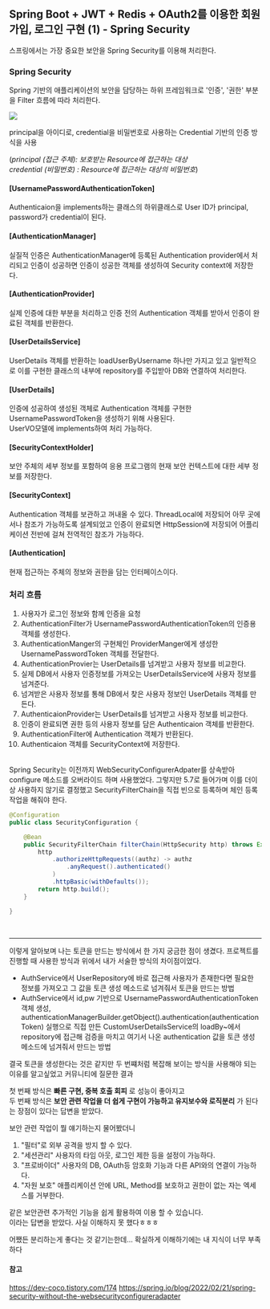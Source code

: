 ## Spring Boot + JWT + Redis + OAuth2를 이용한 회원가입, 로그인 구현 (1) - Spring Security

스프링에서는 가장 중요한 보안을 Spring Security를 이용해 처리한다.

### Spring Security
Spring 기반의 애플리케이션의 보안을 담당하는 하위 프레임워크로 '인증', '권한' 부분을 Filter 흐름에 따라 처리한다.    

<img src="https://user-images.githubusercontent.com/68698007/229714785-ac2e79f8-fab0-4fc7-8d8f-bd9b343a7969.png">

principal을 아이디로, credential을 비밀번호로 사용하는 Credential 기반의 인증 방식을 사용    

(_principal (접근 주체): 보호받는 Resource에 접근하는 대상_    
_credential (비밀번호) : Resource에 접근하는 대상의 비밀번호_)

#### [UsernamePasswordAuthenticationToken]
Authenticaion을 implements하는 클래스의 하위클래스로 User ID가 principal, password가 credential이 된다.    

#### [AuthenticationManager]
실질적 인증은 AuthenticationManager에 등록된 Authentication provider에서 처리되고 인증이 성공하면 인증이 성공한 객체를 생성하여 Security context에 저장한다.    

#### [AuthenticationProvider]
실제 인증에 대한 부분을 처리하고 인증 전의 Authentication 객체를 받아서 인증이 완료된 객체를 반환한다.    

#### [UserDetailsService]
UserDetails 객체를 반환하는 loadUserByUsername 하나만 가지고 있고 일반적으로 이를 구현한 클래스의 내부에 repository를 주입받아 DB와 연결하여 처리한다.    

#### [UserDetails]
인증에 성공하여 생성된 객체로 Authentication 객체를 구현한 UsernamePasswordToken을 생성하기 위해 사용된다.    
UserVO모델에 implements하여 처리 가능하다.    

#### [SecurityContextHolder]
보안 주체의 세부 정보를 포함하여 응용 프로그램의 현재 보안 컨텍스트에 대한 세부 정보를 저장한다.    

#### [SecurityContext]
Authentication 객체를 보관하고 꺼내올 수 있다. ThreadLocal에 저장되어 아무 곳에서나 참조가 가능하도록 설계되었고 인증이 완료되면 HttpSession에 저장되어 어플리케이션 전반에 걸쳐 전역적인 참조가 가능하다.

#### [Authentication]
현재 접근하는 주체의 정보와 권한을 담는 인터페이스이다.

### 처리 흐름
1. 사용자가 로그인 정보와 함께 인증을 요청
2. AuthenticationFilter가 UsernamePasswordAuthenticationToken의 인증용 객체를 생성한다.    
3. AuthenticationManger의 구현체인 ProviderManger에게 생성한 UsernamePasswordToken 객체를 전달한다.
4. AuthenticationProvier는 UserDetails를 넘겨받고 사용자 정보를 비교한다.
5. 실제 DB에서 사용자 인증정보를 가져오는 UserDetailsService에 사용자 정보를 넘겨준다.
6. 넘겨받은 사용자 정보를 통해 DB에서 찾은 사용자 정보인 UserDetails 객체를 만든다.
7. AuthenticaionProvider는 UserDetails를 넘겨받고 사용자 정보를 비교한다.
8. 인증이 완료되면 권한 등의 사용자 정보를 담은 Authenticaion 객체를 반환한다.
9. AuthenticationFilter에 Authentication 객체가 반환된다.
10. Authenticaion 객체를 SecurityContext에 저장한다.

<br>
Spring Security는 이전까지 WebSecurityConfigurerAdpater를 상속받아 configure 메소드를 오버라이드 하며 사용했었다.    
그렇지만 5.7로 들어가며 이를 더이상 사용하지 않기로 결정했고 SecurityFilterChain을 직접 빈으로 등록하며 체인 등록 작업을 해줘야 한다.    

```java
@Configuration
public class SecurityConfiguration {

    @Bean
    public SecurityFilterChain filterChain(HttpSecurity http) throws Exception {
        http
            .authorizeHttpRequests((authz) -> authz
                .anyRequest().authenticated()
            )
            .httpBasic(withDefaults());
        return http.build();
    }

}
```

<br>    
<hr>    

이렇게 알아보며 나는 토큰을 만드는 방식에서 한 가지 궁금한 점이 생겼다. 프로젝트를 진행할 때 사용한 방식과 위에서 내가 서술한 방식의 차이점이었다.    
- AuthService에서 UserRepository에 바로 접근해 사용자가 존재한다면 필요한 정보를 가져오고 그 값을 토큰 생성 메소드로 넘겨줘서 토큰을 만드는 방법
- AuthService에서 id,pw 기반으로 UsernamePasswordAuthenticationToken 객체 생성, 
authenticationManagerBuilder.getObject().authentication(authenticationToken) 실행으로 
직접 만든 CustomUserDetailsService의 loadBy~에서 repository에 접근해 검증을 마치고 
여기서 나온 authentication 값을 토큰 생성 메소드에 넘겨줘서 만드는 방법    

결국 토큰을 생성한다는 것은 같지만 두 번쨰처럼 복잡해 보이는 방식을 사용해야 되는 이유를 알고싶었고 커뮤니티에 질문한 결과    

첫 번째 방식은 **빠른 구현, 중복 호출 회피** 로 성능이 좋아지고    
두 번째 방식은 **보안 관련 작업을 더 쉽게 구현이 가능하고 유지보수와 로직분리** 가 된다는 장점이 있다는 답변을 받았다.    

보안 관련 작업이 뭘 얘기하는지 물어봤더니    
1. "필터"로 외부 공격을 방지 할 수 있다.
2. "세션관리" 사용자의 타임 아웃, 로그인 제한 등을 설정이 가능하다.
3. "프로바이더" 사용자의 DB, OAuth등 암호화 기능과 다른 API와의 연결이 가능하다.
4. "자원 보호" 애플리케이션 안에 URL, Method를 보호하고 권한이 없는 자는 엑세스를 거부한다.

같은 보안관련 추가적인 기능을 쉽게 활용하여 이용 할 수 있습니다.    
이라는 답변을 받았다. 사실 이해하지 못 했다ㅎㅎㅎ    

어쨌든 분리하는게 좋다는 것 같기는한데... 확실하게 이해하기에는 내 지식이 너무 부족하다    


#### 참고
<https://dev-coco.tistory.com/174>
<https://spring.io/blog/2022/02/21/spring-security-without-the-websecurityconfigureradapter>